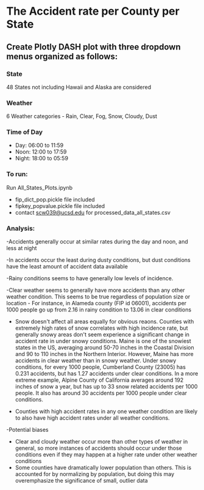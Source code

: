 # The Accident rate per County per State
## Create Plotly DASH plot with three dropdown menus organized as follows:  

### State 
48 States not including Hawaii and Alaska are considered  
### Weather  
6 Weather categories - Rain, Clear, Fog, Snow, Cloudy, Dust
### Time of Day  
- Day: 06:00 to 11:59
- Noon: 12:00 to 17:59
- Night: 18:00 to 05:59

### To run:  
Run All_States_Plots.ipynb  
- fip_dict_pop.pickle file included  
- fipkey_popvalue.pickle file included  
- contact scw039@ucsd.edu for processed_data_all_states.csv

### Analysis:
-Accidents generally occur at similar rates during the day and noon, and less at night

-In accidents occur the least during dusty conditions, but dust conditions have the least amount of accident data available

-Rainy conditions seems to have generally low levels of incidence. 

-Clear weather seems to generally have more accidents than any other weather condition. This seems to be true regardless of population size or location	
	- For instance, in Alameda county (FIP id 06001), accidents per 1000 people go up from 2.16 in rainy condition to 13.06 in clear conditions
- Snow doesn't affect all areas equally for obvious reaons. Counties with extremely high rates of snow correlates with high incidence rate, but generally snowy areas don't seem experience a significant change in accident rate in under snowy conditions. Maine is one of the snowiest states in the US, averaging around 50-70 inches in the Coastal Division and 90 to 110 inches in the Northern Interior. However, Maine has more accidents in clear weather than in snowy weather. Under snowy conditions, for every 1000 people, Cumberland County (23005) has 0.231 accidents, but has 1.27 accidents under clear conditions. In a more extreme example, Alpine County of California averages around 192 inches of snow a year, but has up to 33 snow related accidents per 1000 people. It also has around 30 accidents per 1000 people under clear conditions.

- Counties with high accident rates in any one weather condition are likely to also have high accident rates under all weather conditions.

-Potential biases
  - Clear and cloudy weather occur more than other types of weather in general, so more instances of accidents should occur under those conditions even if they may happen at a higher rate under other weather conditions
  - Some counties have dramatically lower population than others. This is accounted for by normalizing by population, but doing this may overemphasize the significance of small, outlier data

